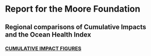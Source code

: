 # Report for the Moore Foundation

## Regional comparisons of Cumulative Impacts and the Ocean Health Index


### [CUMULATIVE IMPACT FIGURES](https://cdn.rawgit.com/OHI-Science/mci-report/869f03cb/summarize_chi.html)